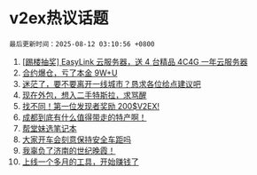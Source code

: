 # v2ex热议话题

`最后更新时间：2025-08-12 03:10:56 +0800`

1. [[踢楼抽奖] EasyLink 云服务器，送 4 台精品 4C4G 一年云服务器](https://www.v2ex.com/t/1151490)
1. [合约爆仓，亏了本金 9W+U](https://www.v2ex.com/t/1151517)
1. [迷茫了，要不要离开一线城市？恳求各位给点建议吧](https://www.v2ex.com/t/1151471)
1. [现在外包，想入二手特斯拉，求骂醒](https://www.v2ex.com/t/1151534)
1. [找不同！第一位发现者奖励 200$V2EX!](https://www.v2ex.com/t/1151560)
1. [成都到底有什么值得带走的特产啊！](https://www.v2ex.com/t/1151464)
1. [帮堂妹选笔记本](https://www.v2ex.com/t/1151453)
1. [大家开车会刻意保持安全车距吗](https://www.v2ex.com/t/1151447)
1. [我辜负了济南的世纪晚霞！](https://www.v2ex.com/t/1151432)
1. [上线一个多月的工具，开始赚钱了](https://www.v2ex.com/t/1151448)


